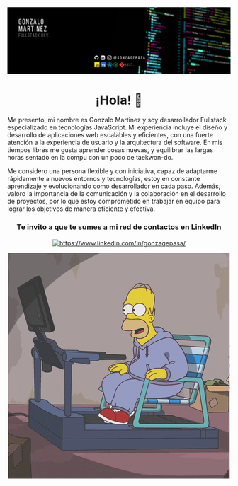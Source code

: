 <img  src='https://github.com/gonzaqepasa/gonzaqepasa/blob/main/gonzaqepasaPortada.png' >


<h1 align="center"> ¡Hola! 👋</h1>


Me presento, mi nombre es Gonzalo Martinez y soy desarrollador Fullstack especializado en tecnologías JavaScript.
Mi experiencia incluye el diseño y desarrollo de aplicaciones web escalables y eficientes, con una fuerte atención a la experiencia de usuario y la arquitectura del software.
En mis tiempos libres me gusta aprender cosas nuevas, y equilibrar las largas horas sentado en la compu con un poco de taekwon-do.



Me considero una persona flexible y con iniciativa, capaz de adaptarme rápidamente a nuevos entornos y tecnologías, estoy en constante aprendizaje y evolucionando 
como desarrollador en cada paso. Además, valoro la importancia de la comunicación y la colaboración en el desarrollo de proyectos, por lo que estoy comprometido
en trabajar en equipo para lograr los objetivos de manera eficiente y efectiva.






<h3 align="center">Te invito a que te sumes a mi red de contactos en LinkedIn</h3>
<p align="center">
<a href="https://www.linkedin.com/in/gonzaqepasa/" target="_blank"><img align="center" src="https://cdn-icons-png.flaticon.com/512/174/174857.png" alt="https://www.linkedin.com/in/gonzaqepasa/" height="100" width="100" /></a>

 
<div  align="center">
<img align="center" alt="coding" src="https://github.com/gonzaqepasa/gonzaqepasa/blob/main/homer.gif">
</div>



